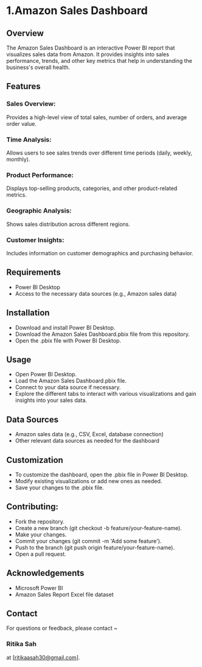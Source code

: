 # 1.Amazon Sales Dashboard

## Overview
The Amazon Sales Dashboard is an interactive Power BI report that visualizes sales data from Amazon. It provides insights into sales performance, trends, and other key metrics that help in understanding the business's overall health.

## Features
### Sales Overview: 
Provides a high-level view of total sales, number of orders, and average order value.
### Time Analysis: 
Allows users to see sales trends over different time periods (daily, weekly, monthly).
### Product Performance: 
Displays top-selling products, categories, and other product-related metrics.
### Geographic Analysis: 
Shows sales distribution across different regions.
### Customer Insights: 
Includes information on customer demographics and purchasing behavior.

## Requirements
* Power BI Desktop
* Access to the necessary data sources (e.g., Amazon sales data)

## Installation
* Download and install Power BI Desktop.
* Download the Amazon Sales Dashboard.pbix file from this repository.
* Open the .pbix file with Power BI Desktop.

## Usage
* Open Power BI Desktop.
* Load the Amazon Sales Dashboard.pbix file.
* Connect to your data source if necessary.
* Explore the different tabs to interact with various visualizations and gain insights into your sales data.

## Data Sources
* Amazon sales data (e.g., CSV, Excel, database connection)
* Other relevant data sources as needed for the dashboard

## Customization
* To customize the dashboard, open the .pbix file in Power BI Desktop.
* Modify existing visualizations or add new ones as needed.
* Save your changes to the .pbix file.

## Contributing:
* Fork the repository.
* Create a new branch (git checkout -b feature/your-feature-name).
* Make your changes.
* Commit your changes (git commit -m 'Add some feature').
* Push to the branch (git push origin feature/your-feature-name).
* Open a pull request.

## Acknowledgements
* Microsoft Power BI
* Amazon Sales Report Excel file dataset
  
## Contact
For questions or feedback, please contact ~ 
### Ritika Sah 
at [ritikaasah30@gmail.com].








